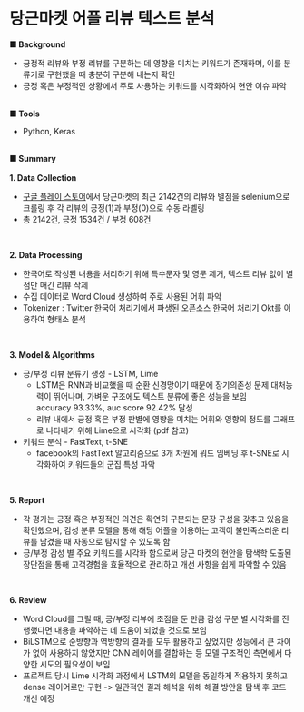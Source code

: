 # 당근마켓 어플 리뷰 텍스트 분석
**■ Background**
* 긍정적 리뷰와 부정 리뷰를 구분하는 데 영향을 미치는 키워드가 존재하며, 이를 분류기로 구현했을 때 충분히 구분해 내는지 확인
* 긍정 혹은 부정적인 상황에서 주로 사용하는 키워드를 시각화하여 현안 이슈 파악<br><br>

**■ Tools**
* Python, Keras<br><br>

**■ Summary**<br><br>
**1. Data Collection**
  * [구글 플레이 스토어](https://play.google.com/store/apps/details?id=com.towneers.www&hl=ko&gl=US)에서 당근마켓의 최근 2142건의 리뷰와 별점을 selenium으로 크롤링 후 각 리뷰의 긍정(1)과 부정(0)으로 수동 라벨링
  * 총 2142건, 긍정 1534건 / 부정 608건
<br>

**2. Data Processing**
  * 한국어로 작성된 내용을 처리하기 위해 특수문자 및 영문 제거, 텍스트 리뷰 없이 별점만 매긴 리뷰 삭제
  * 수집 데이터로 Word Cloud 생성하여 주로 사용된 어휘 파악
  * Tokenizer : Twitter 한국어 처리기에서 파생된 오픈소스 한국어 처리기 Okt를 이용하여 형태소 분석
<br>

**3. Model & Algorithms**
  * 긍/부정 리뷰 분류기 생성 - LSTM, Lime
    * LSTM은 RNN과 비교했을 때 순환 신경망이기 때문에 장기의존성 문제 대처능력이 뛰어나며, 가벼운 구조에도 텍스트 분류에 좋은 성능을 보임<br>
      accuracy 93.33%, auc score 92.42% 달성
    * 리뷰 내에서 긍정 혹은 부정 판별에 영향을 미치는 어휘와 영향의 정도를 그래프로 나타내기 위해 Lime으로 시각화 (pdf 참고)
  * 키워드 분석 - FastText, t-SNE
    * facebook의 FastText 알고리즘으로 3개 차원에 워드 임베딩 후 t-SNE로 시각화하여 키워드들의 군집 특성 파악
<br>

**5. Report**
  * 각 평가는 긍정 혹은 부정적인 의견은 확연히 구분되는 문장 구성을 갖추고 있음을 확인했으며, 감성 분류 모델을 통해 해당 어플을 이용하는 고객이 불만족스러운 리뷰를 남겼을 때 자동으로 탐지할 수 있도록 함
  * 긍/부정 감성 별 주요 키워드를 시각화 함으로써 당근 마켓의 현안을 탐색학 도출된 장단점을 통해 고객경험을 효율적으로 관리하고 개선 사항을 쉽게 파악할 수 있음
<br>

**6. Review**
  * Word Cloud를 그릴 때, 긍/부정 리뷰에 초점을 둔 만큼 감성 구분 별 시각화를 진행했다면 내용을 파악하는 데 도움이 되었을 것으로 보임
  * BiLSTM으로 순방향과 역방향의 결과를 모두 활용하고 싶었지만 성능에서 큰 차이가 없어 사용하지 않았지만 CNN 레이어를 결합하는 등 모델 구조적인 측면에서 다양한 시도의 필요성이 보임
  * 프로젝트 당시 Lime 시각화 과정에서 LSTM의 모델을 동일하게 적용하지 못하고 dense 레이어로만 구현 -> 일관적인 결과 해석을 위해 해결 방안을 탐색 후 코드 개선 예정
<br><br>
